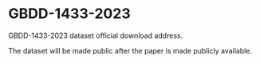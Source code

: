 # GBDD-1433-2023
GBDD-1433-2023 dataset official download address.


The dataset will be made public after the paper is made publicly available.
